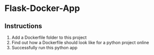# Flask-Docker-App

## Instructions

1. Add a Dockerfile folder to this project
1. Find out how a Dockerfile should look like for a python project online
1. Successfully run this python app



